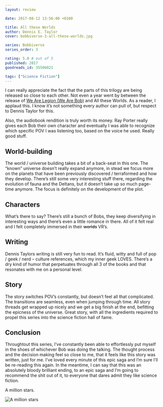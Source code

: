 ```yaml
---
layout: review

date: 2017-08-12 13:56:00 +0100

title: All these Worlds
author: Dennis E. Taylor
cover: bobbiverse-3-all-these-worlds.jpg

series: Bobbiverse
series_order: 3

rating: 5.0 # out of 5
published: 2017
goodreads_id: 35506021

tags: ["Science Fiction"]
---
```


I can really appreciate the fact that the parts of this trilogy are being released so close to each other. Not even a year went by between the release of [We Are Legion (We Are Bob)]() and All these Worlds. As a reader, I applaud this. I know it’s not something every author can pull of, but respect to Dennis Taylor for this.

<!--more-->

Also, the audiobook rendition is truly worth its money. Ray Porter really gives each Bob their own character and eventually I was able to recognize which specific POV I was listening too, based on the voice he used. Really good stuff.

## World-building

The world / universe building takes a bit of a back-seat in this one. The “known” universe doesn’t really expand anymore, in stead we focus more on the planets that have been previously discovered / terraformed and how they develop. There’s still some very interesting stuff there, regarding the evolution of fauna and the Deltans, but it doesn’t take up so much page-time anymore. The focus is definitely on the development of the plot.

## Characters

What’s there to say? There’s still a bunch of Bobs, they keep diversifying in interesting ways and there’s even a little romance in there. All of it felt real and I felt completely immersed in their ~~worlds~~ VR’s.

## Writing

Dennis Taylors writing is still very fun to read. It’s fluid, witty and full of pop / geek / nerd – culture references, which my inner geek LOVES. There’s a dry kind of humor that perpetuates through all 3 of the books and that resonates with me on a personal level.

## Story

The story switches POV’s constantly, but doesn’t feel all that complicated. The transitions are seamless, even when jumping through time. All story threads get wrapped up nicely and we get a big finish at the end, befitting the epicness of the universe. Great story, with all the ingredients required to propel this series into the science fiction hall of fame.

## Conclusion

Throughtout this series, I’ve constantly been able to effortlessly put myself in the shoes of whichever Bob was doing the talking. The thought process and the decision making feel so close to me, that it feels like this story was written, just for me. I’ve loved every minute of this epic saga and I’m sure I’ll be re-reading this again. In the meantime, I can say that this was an absolutely bloody brilliant ending,  to an epic saga and I’m going to recommend the shit out of it, to everyone that dares admit they like science fiction.

A million stars.

![A million stars](/assets/content/million-stars.gif)
